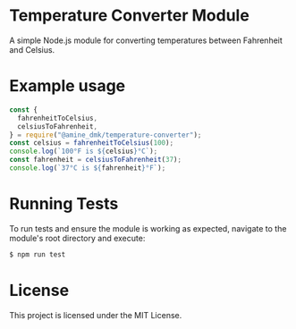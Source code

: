 # Temperature Converter Module

A simple Node.js module for converting temperatures between
Fahrenheit and Celsius.

# Example usage

```js
const {
  fahrenheitToCelsius,
  celsiusToFahrenheit,
} = require("@amine_dmk/temperature-converter");
const celsius = fahrenheitToCelsius(100);
console.log(`100°F is ${celsius}°C`);
const fahrenheit = celsiusToFahrenheit(37);
console.log(`37°C is ${fahrenheit}°F`);
```

# Running Tests

To run tests and ensure the module is working as expected,
navigate to the module's root directory and execute:

```sh
$ npm run test
```

# License

This project is licensed under the MIT License.
